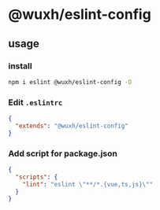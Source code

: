 # @wuxh/eslint-config

## usage

### install

```bash
npm i eslint @wuxh/eslint-config -D
```

### Edit `.eslintrc`

```json
{
  "extends": "@wuxh/eslint-config"
}
```

### Add script for package.json

```json
{
  "scripts": {
    "lint": "eslint \"**/*.{vue,ts,js}\""
  }
}
```
